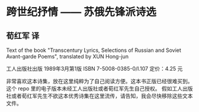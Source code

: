 # 跨世纪抒情 —— 苏俄先锋派诗选
## 荀红军 译
Text of the book "Transcentury Lyrics, Selections of Russian and Soviet Avant-garde Poems", translated by XUN Hong-jun


工人出版社出版
1989年3月第1版
ISBN 7-5008-0385-0/I.107
定价：4.25 元


非常喜欢这本诗集，放在这里纯粹为了自己阅读方便。这本书正版已经很难买到。
这个 repo 里的电子版本未经工人出版社或者荀红军先生自己授权。
假如工人出版社或者荀红军先生不欲这本优秀诗集在这里流传，请告知，我会尽快移除这些文本文件。
